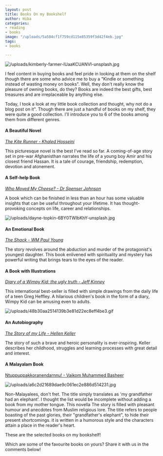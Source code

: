 ```yaml
---
layout: post
title: Books On my Bookshelf
author: Hiba
categories:
- reading
- books
image: "/uploads/5a584cf1f759cd115e85359f3d42f4eb.jpg"
tags:
- books

---
```

![/uploads/kimberly-farmer-lUaaKCUANVI-unsplash.jpg](https://app.forestry.io/sites/fk1-wacxdaotlw/body-media//uploads/kimberly-farmer-lUaaKCUANVI-unsplash.jpg)

I feel content in buying books and feel pride in looking at them on the shelf though there are some who advice me to buy a "Kindle or something instead of wasting money on books". Well, they don't really know the pleasure of owning books, do they? Books are indeed the best gifts, best treasures and are irreplaceable by anything else.

Today, I took a look at my little book collection and thought, why not do a blog post on it". Though there are just a handful of books on my shelf, they were quite a good collection. I'll introduce you to 6 of the books among them from different genres.

#### A Beautiful Novel

[_The Kite Runner - Khaled Hosseini_](https://www.goodreads.com/book/show/77203.The_Kite_Runner "The Kite Runner-goodreads")

This picturesque novel is the best I've read so far. A coming-of-age story set in pre-war Afghanisthan narrates the life of a young boy Amir and his closest friend Hassan. It is a tale of courage, friendship, redemption, devotion and atonement.

#### A Self-help Book

[_Who Moved My Cheese? - Dr Spenser Johnson_](https://www.goodreads.com/book/show/4894.Who_Moved_My_Cheese_ "Who moved my cheese?")

A book which can be finished in less than an hour has some valuable insights that can be useful throughout your lifetime. It has thought-provoking concepts on life, career and relationships.

![/uploads/dayne-topkin-6BY0TWIbKhY-unsplash.jpg](https://app.forestry.io/sites/fk1-wacxdaotlw/body-media//uploads/dayne-topkin-6BY0TWIbKhY-unsplash.jpg)

#### An Emotional Book

[_The Shack - WM Paul Young_](https://www.goodreads.com/book/show/40874325-the-shack "The shack")

The story revolves around the abduction and murder of the protagonist's youngest daughter. This book enlivened with spirituality and mystery has powerful writing that brings tears to the eyes of the reader.

#### A Book with Illustrations

[_Diary of a Wimpy Kid: the ugly truth - Jeff Kinney_]()

This international best-seller is filled with simple drawings from the daily life of a teen Greg Heffley. A hilarious children's book in the form of a diary, Wimpy Kid can be amusing even to adults.

![/uploads/48b30aa2514139b3e81d22ec8eff4be3.gif](https://app.forestry.io/sites/fk1-wacxdaotlw/body-media//uploads/48b30aa2514139b3e81d22ec8eff4be3.gif)

#### An Autobiography

[_The Story of my Life - Hellen Keller_](https://www.goodreads.com/book/show/821611.The_Story_of_My_Life "The Story of my Life")

The story of such a brave and heroic personality is ever-inspiring. Keller describes her childhood, struggles and learning processes with great detail and interest.

#### A Malayalam Book

[Ntuppuppakkoranendarnnu! - Vaikom Muhammed Basheer](https://www.goodreads.com/fr/book/show/35223097-ntuppuppakkoranendarnnu "Ntuppuppakkoranendarnnu!")

![/uploads/a6c2d21689dae9c061ec2e886d514231.jpg](https://app.forestry.io/sites/fk1-wacxdaotlw/body-media//uploads/a6c2d21689dae9c061ec2e886d514231.jpg)

Non-Malayalees, don't fret. The title simply translates as 'my grandfather had an elephant'. I thought the list would be incomplete without adding a book from my mother tongue. This novella The story is filled with pleasant humour and anecdotes from Muslim religious lore. The title refers to people boasting of the past glories, their "grandfather's elephant", to hide their present shortcomings. it is written in a humorous style and the characters attain a place in the reader's heart.

These are the selected books on my bookshelf!

Which are some of the favourite books on yours? Share it with us in the comments below!